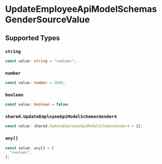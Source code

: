 # UpdateEmployeeApiModelSchemasGenderSourceValue


## Supported Types

### `string`

```typescript
const value: string = "<value>";
```

### `number`

```typescript
const value: number = 2840;
```

### `boolean`

```typescript
const value: boolean = false;
```

### `shared.UpdateEmployeeApiModelSchemasGender4`

```typescript
const value: shared.UpdateEmployeeApiModelSchemasGender4 = {};
```

### `any[]`

```typescript
const value: any[] = [
  "<value>",
];
```

